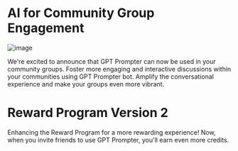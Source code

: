 # AI for Community Group Engagement
![image](<image/User Guide (10).gif>)

We're excited to announce that GPT Prompter can now be used in your community groups. Foster more engaging and interactive discussions within your communities using GPT Prompter bot. Amplify the conversational experience and make your groups even more vibrant.

# Reward Program Version 2

Enhancing the Reward Program for a more rewarding experience! Now, when you invite friends to use GPT Prompter, you'll earn even more credits.